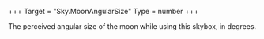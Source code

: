 +++
Target = "Sky.MoonAngularSize"
Type = number
+++

The perceived angular size of the moon while using this skybox, in degrees.